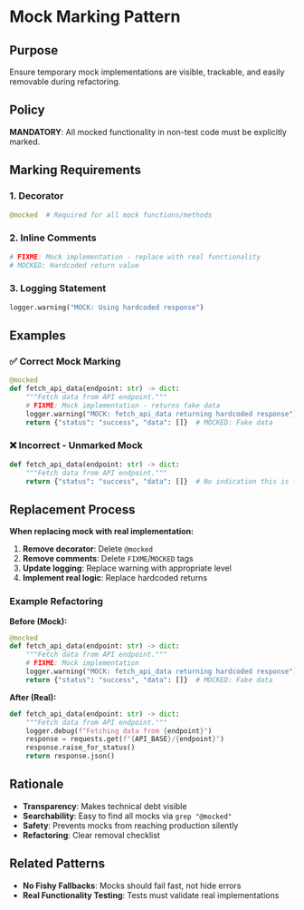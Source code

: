 # Mock Marking Pattern

## Purpose

Ensure temporary mock implementations are visible, trackable, and easily removable during refactoring.

## Policy

**MANDATORY**: All mocked functionality in non-test code must be explicitly marked.

## Marking Requirements

### 1. Decorator

```python
@mocked  # Required for all mock functions/methods
```

### 2. Inline Comments

```python
# FIXME: Mock implementation - replace with real functionality
# MOCKED: Hardcoded return value
```

### 3. Logging Statement

```python
logger.warning("MOCK: Using hardcoded response")
```

## Examples

### ✅ Correct Mock Marking

```python
@mocked
def fetch_api_data(endpoint: str) -> dict:
    """Fetch data from API endpoint."""
    # FIXME: Mock implementation - returns fake data
    logger.warning("MOCK: fetch_api_data returning hardcoded response")
    return {"status": "success", "data": []}  # MOCKED: Fake data
```

### ❌ Incorrect - Unmarked Mock

```python
def fetch_api_data(endpoint: str) -> dict:
    """Fetch data from API endpoint."""
    return {"status": "success", "data": []}  # No indication this is fake!
```

## Replacement Process

**When replacing mock with real implementation:**

1. **Remove decorator**: Delete `@mocked`
2. **Remove comments**: Delete `FIXME`/`MOCKED` tags
3. **Update logging**: Replace warning with appropriate level
4. **Implement real logic**: Replace hardcoded returns

### Example Refactoring

**Before (Mock):**

```python
@mocked
def fetch_api_data(endpoint: str) -> dict:
    """Fetch data from API endpoint."""
    # FIXME: Mock implementation
    logger.warning("MOCK: fetch_api_data returning hardcoded response")
    return {"status": "success", "data": []}  # MOCKED: Fake data
```

**After (Real):**

```python
def fetch_api_data(endpoint: str) -> dict:
    """Fetch data from API endpoint."""
    logger.debug(f"Fetching data from {endpoint}")
    response = requests.get(f"{API_BASE}/{endpoint}")
    response.raise_for_status()
    return response.json()
```

## Rationale

- **Transparency**: Makes technical debt visible
- **Searchability**: Easy to find all mocks via `grep "@mocked"`
- **Safety**: Prevents mocks from reaching production silently
- **Refactoring**: Clear removal checklist

## Related Patterns

- **No Fishy Fallbacks**: Mocks should fail fast, not hide errors
- **Real Functionality Testing**: Tests must validate real implementations
